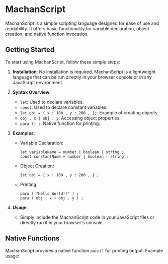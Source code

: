 # MachanScript

MachanScript is a simple scripting language designed for ease of use and readability. It offers basic functionality for variable declaration, object creation, and native function invocation.

## Getting Started

To start using MachanScript, follow these simple steps:

1. **Installation**: No installation is required. MachanScript is a lightweight language that can be run directly in your browser console or in any JavaScript environment.

2. **Syntax Overview**:

   - `let`: Used to declare variables.
   - `const`: Used to declare constant variables.
   - `let obj = { x : 100 , y : 200 , };`: Example of creating objects.
   - `obj . x | obj . y`: Accessing object properties.
   - `para () ;`: Native function for printing.

3. **Examples**:

   - Variable Declaration:

     ```
     let variableName = number | boolean | string ;
     const constantName = number | boolean | string ;
     ```

   - Object Creation:

     ```
     let obj = { x : 100 , y : 200 , } ;
     ```

   - Printing:
     ```
     para ( "Hello World!!" ) ;
     para ( obj . x + obj . y ) ;
     ```

4. **Usage**:
   - Simply include the MachanScript code in your JavaScript files or directly run it in your browser's console.

## Native Functions

MachanScript provides a native function `para()` for printing output. Example usage:

